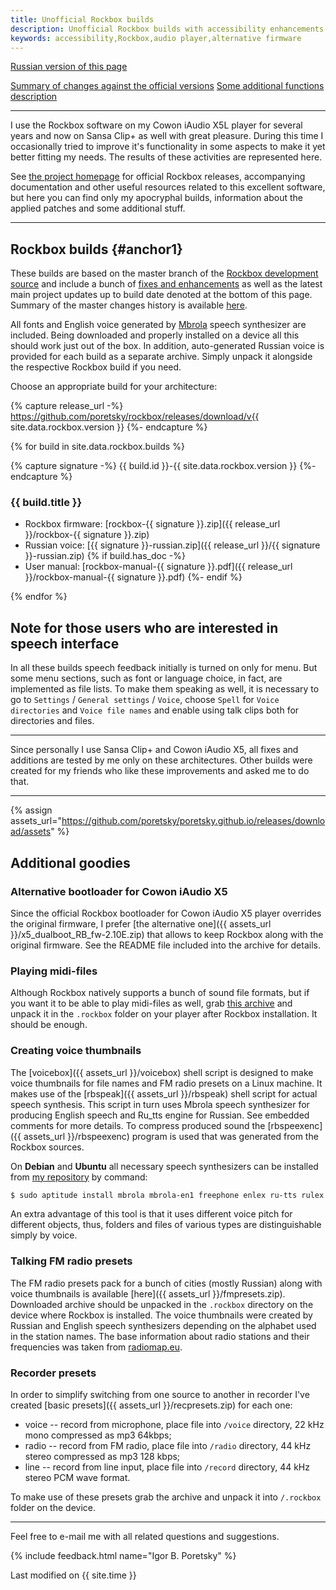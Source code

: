 ```yaml
---
title: Unofficial Rockbox builds
description: Unofficial Rockbox builds with accessibility enhancements and fixes.
keywords: accessibility,Rockbox,audio player,alternative firmware
---
```


[Russian version of this page](index-ru.md)

[Summary of changes against the official versions](summary.md)
[Some additional functions description](features.md)

----

I use the Rockbox software on my Cowon iAudio X5L player for
several years and now on Sansa Clip+ as well with great
pleasure. During this time I occasionally tried to improve it's
functionality in some aspects to make it yet better fitting my
needs. The results of these activities are represented here.

See [the project homepage](http://www.rockbox.org/)
for official Rockbox releases, accompanying documentation and other
useful resources related to this excellent software, but here you can
find only my apocryphal builds, information about the applied patches
and some additional stuff.

----

## Rockbox builds {#anchor1}

These builds are based on the master branch of the
[Rockbox development source](http://git.rockbox.org/)
and include a bunch of
[fixes and enhancements](summary.md)
as well as the latest main project updates up to build date denoted at
the bottom of this page. Summary of the master changes history is
available [here](http://www.rockbox.org/wiki/MajorChanges).

All fonts and English voice generated by
[Mbrola](https://github.com/numediart/MBROLA)
speech synthesizer are included. Being downloaded and properly
installed on a device all this should work just out of the box. In
addition, auto-generated Russian voice is provided for each build as a
separate archive. Simply unpack it alongside the respective Rockbox
build if you need.

Choose an appropriate build for your architecture:

{% capture release_url -%}
https://github.com/poretsky/rockbox/releases/download/v{{ site.data.rockbox.version }}
{%- endcapture %}

{% for build in site.data.rockbox.builds %}

{% capture signature -%}
{{ build.id }}-{{ site.data.rockbox.version }}
{%- endcapture %}

### {{ build.title }}

- Rockbox firmware:
  [rockbox-{{ signature }}.zip]({{ release_url }}/rockbox-{{ signature }}.zip)
- Russian voice:
  [{{ signature }}-russian.zip]({{ release_url }}/{{ signature }}-russian.zip)
{% if build.has_doc -%}
- User manual:
  [rockbox-manual-{{ signature }}.pdf]({{ release_url }}/rockbox-manual-{{ signature }}.pdf)
{%- endif %}

{% endfor %}

## Note for those users who are interested in speech interface

In all these builds speech feedback initially is turned on only for
menu. But some menu sections, such as font or language choice, in
fact, are implemented as file lists. To make them speaking as well, it
is necessary to go to `Settings` / `General settings` / `Voice`, choose
`Spell` for `Voice directories` and `Voice file names` and enable using talk
clips both for directories and files.

----

Since personally I use Sansa Clip+ and Cowon iAudio X5, all fixes and
additions are tested by me only on these architectures. Other builds
were created for my friends who like these improvements and asked me
to do that.

----

{% assign assets_url="https://github.com/poretsky/poretsky.github.io/releases/download/assets" %}

## Additional goodies

### Alternative bootloader for Cowon iAudio X5

Since the official Rockbox bootloader for Cowon iAudio X5 player
overrides the original firmware, I prefer
[the alternative one]({{ assets_url }}/x5_dualboot_RB_fw-2.10E.zip)
that allows to keep Rockbox along with the original firmware. See the
README file included into the archive for details.

### Playing midi-files

Although Rockbox natively supports a bunch of sound file formats, but
if you want it to be able to play midi-files as well, grab
[this archive](http://download.rockbox.org/useful/midi-patchset.tbz2)
and unpack it in the `.rockbox` folder on your player after
Rockbox installation. It should be enough.

### Creating voice thumbnails

The [voicebox]({{ assets_url }}/voicebox) shell script is designed
to make voice thumbnails for file names and FM radio presets on a
Linux machine. It makes use of the [rbspeak]({{ assets_url }}/rbspeak)
shell script for actual speech synthesis. This script in turn uses
Mbrola speech synthesizer for producing English speech and Ru_tts
engine for Russian. See embedded comments for more details. To
compress produced sound the [rbspeexenc]({{ assets_url }}/rbspeexenc)
program is used that was generated from the Rockbox sources.

On **Debian** and **Ubuntu** all necessary speech synthesizers can be
installed from
[my repository](../packages/index.md)
by command:

```bash
$ sudo aptitude install mbrola mbrola-en1 freephone enlex ru-tts rulex
```

An extra advantage of this tool is that it uses different voice pitch
for different objects, thus, folders and files of various types are
distinguishable simply by voice.

### Talking FM radio presets

The FM radio presets pack for a bunch of cities (mostly Russian) along
with voice thumbnails is available [here]({{ assets_url }}/fmpresets.zip).
Downloaded archive should be unpacked in the `.rockbox` directory on
the device where Rockbox is installed. The voice thumbnails were
created by Russian and English speech synthesizers depending on the
alphabet used in the station names. The base information about radio
stations and their frequencies was taken from
[radiomap.eu](http://radiomap.eu).

### Recorder presets

In order to simplify switching from one source to another in recorder
I've created [basic presets]({{ assets_url }}/recpresets.zip)
for each one:

- voice -- record from microphone, place file into `/voice` directory,
  22 kHz mono compressed as mp3 64kbps;
- radio -- record from FM radio, place file into `/radio` directory, 44
  kHz stereo compressed as mp3 128 kbps;
- line -- record from line input, place file into `/record` directory,
  44 kHz stereo PCM wave format.

To make use of these presets grab the archive and unpack it into
`/.rockbox` folder on the device.

----

Feel free to e-mail me with all related questions and suggestions.

{% include feedback.html name="Igor B. Poretsky" %}

Last modified on {{ site.time }}
